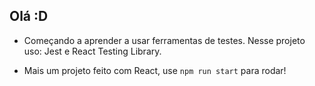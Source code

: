 ## Olá :D
- Começando a aprender a usar ferramentas de testes. Nesse projeto uso: Jest e React Testing Library.

- Mais um projeto feito com React, use ``npm run start`` para rodar!